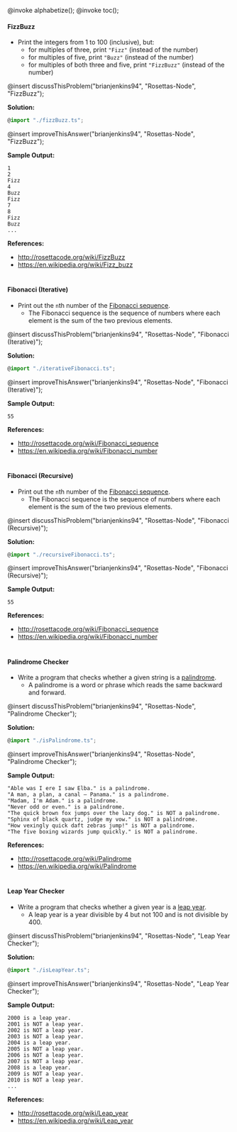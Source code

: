@invoke alphabetize();
@invoke toc();

#### FizzBuzz

-   Print the integers from 1 to 100 (inclusive), but:
    -   for multiples of three, print `"Fizz"` (instead of the number)
    -   for multiples of five, print `"Buzz"` (instead of the number)
    -   for multiples of both three and five, print `"FizzBuzz"` (instead of the number)

@insert discussThisProblem("brianjenkins94", "Rosettas-Node", "FizzBuzz");

**Solution:**

```typescript
@import "./fizzBuzz.ts";
```

@insert improveThisAnswer("brianjenkins94", "Rosettas-Node", "FizzBuzz");

**Sample Output:**

```
1
2
Fizz
4
Buzz
Fizz
7
8
Fizz
Buzz
...
```

**References:**

-   <http://rosettacode.org/wiki/FizzBuzz>
-   <https://en.wikipedia.org/wiki/Fizz_buzz>

#

#### Fibonacci (Iterative)

-   Print out the `n`th number of the [Fibonacci sequence](https://en.wikipedia.org/wiki/Fibonacci_number).
    -   The Fibonacci sequence is the sequence of numbers where each element is the sum of the two previous elements.

@insert discussThisProblem("brianjenkins94", "Rosettas-Node", "Fibonacci (Iterative)");

**Solution:**

```typescript
@import "./iterativeFibonacci.ts";
```

@insert improveThisAnswer("brianjenkins94", "Rosettas-Node", "Fibonacci (Iterative)");

**Sample Output:**

```
55
```

**References:**

-   <http://rosettacode.org/wiki/Fibonacci_sequence>
-   <https://en.wikipedia.org/wiki/Fibonacci_number>

#

#### Fibonacci (Recursive)

-   Print out the `n`th number of the [Fibonacci sequence](https://en.wikipedia.org/wiki/Fibonacci_number).
    -   The Fibonacci sequence is the sequence of numbers where each element is the sum of the two previous elements.

@insert discussThisProblem("brianjenkins94", "Rosettas-Node", "Fibonacci (Recursive)");

**Solution:**

```typescript
@import "./recursiveFibonacci.ts";
```

@insert improveThisAnswer("brianjenkins94", "Rosettas-Node", "Fibonacci (Recursive)");

**Sample Output:**

```
55
```

**References:**

-   <http://rosettacode.org/wiki/Fibonacci_sequence>
-   <https://en.wikipedia.org/wiki/Fibonacci_number>

#

#### Palindrome Checker

-   Write a program that checks whether a given string is a [palindrome](https://en.wikipedia.org/wiki/Palindrome).
    -   A palindrome is a word or phrase which reads the same backward and forward.

@insert discussThisProblem("brianjenkins94", "Rosettas-Node", "Palindrome Checker");

**Solution:**

```typescript
@import "./isPalindrome.ts";
```

@insert improveThisAnswer("brianjenkins94", "Rosettas-Node", "Palindrome Checker");

**Sample Output:**

```
"Able was I ere I saw Elba." is a palindrome.
"A man, a plan, a canal – Panama." is a palindrome.
"Madam, I'm Adam." is a palindrome.
"Never odd or even." is a palindrome.
"The quick brown fox jumps over the lazy dog." is NOT a palindrome.
"Sphinx of black quartz, judge my vow." is NOT a palindrome.
"How vexingly quick daft zebras jump!" is NOT a palindrome.
"The five boxing wizards jump quickly." is NOT a palindrome.
```

**References:**

-   <http://rosettacode.org/wiki/Palindrome>
-   <https://en.wikipedia.org/wiki/Palindrome>

#

#### Leap Year Checker

-   Write a program that checks whether a given year is a [leap year](https://en.wikipedia.org/wiki/Leap_year).
    -   A leap year is a year divisible by 4 but not 100 and is not divisible by 400.

@insert discussThisProblem("brianjenkins94", "Rosettas-Node", "Leap Year Checker");

**Solution:**

```typescript
@import "./isLeapYear.ts";
```

@insert improveThisAnswer("brianjenkins94", "Rosettas-Node", "Leap Year Checker");

**Sample Output:**

```
2000 is a leap year.
2001 is NOT a leap year.
2002 is NOT a leap year.
2003 is NOT a leap year.
2004 is a leap year.
2005 is NOT a leap year.
2006 is NOT a leap year.
2007 is NOT a leap year.
2008 is a leap year.
2009 is NOT a leap year.
2010 is NOT a leap year.
...
```

**References:**

-   <http://rosettacode.org/wiki/Leap_year>
-   <https://en.wikipedia.org/wiki/Leap_year>
